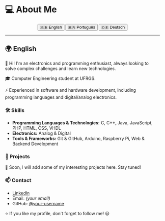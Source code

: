 # 💻 About Me

<div align="center">
  <button onclick="showLanguage('english')">🇬🇧 English</button>
  <button onclick="showLanguage('portuguese')">🇧🇷 Português</button>
  <button onclick="showLanguage('german')">🇩🇪 Deutsch</button>
</div>

---

<div id="english" style="display:block;">
  
  ## 🌍 English
  
  👋 Hi! I'm an electronics and programming enthusiast, always looking to solve complex challenges and learn new technologies.
  
  🎓 Computer Engineering student at UFRGS.
  
  ⚡ Experienced in software and hardware development, including programming languages and digital/analog electronics.
  
  ### 🛠️ Skills
  - **Programming Languages & Technologies:** C, C++, Java, JavaScript, PHP, HTML, CSS, VHDL
  - **Electronics:** Analog & Digital
  - **Tools & Frameworks:** Git & GitHub, Arduino, Raspberry Pi, Web & Backend Development
  
  ### 🚀 Projects
  🔹 Soon, I will add some of my interesting projects here. Stay tuned!
  
  ### 📫 Contact
  - [LinkedIn](#)
  - Email: *(your email)*
  - GitHub: [@your-username](https://github.com/your-username)
  
  ⭐ If you like my profile, don't forget to follow me! 😃
</div>

<div id="portuguese" style="display:none;">
  
  ## 🌍 Português
  
  👋 Olá! Sou um entusiasta da eletrônica e programação, sempre buscando solucionar desafios complexos e aprender novas tecnologias.
  
  🎓 Estudante de Engenharia da Computação na UFRGS.
  
  ⚡ Tenho experiência com desenvolvimento de software e hardware, incluindo linguagens de programação e eletrônica digital/analógica.
  
  ### 🛠️ Habilidades
  - **Linguagens & Tecnologias:** C, C++, Java, JavaScript, PHP, HTML, CSS, VHDL
  - **Eletrônica:** Analógica e Digital
  - **Ferramentas & Frameworks:** Git & GitHub, Arduino, Raspberry Pi, Desenvolvimento Web & Backend
  
  ### 🚀 Projetos
  🔹 Em breve, adicionarei alguns dos meus projetos interessantes aqui. Fique ligado!
  
  ### 📫 Contato
  - [LinkedIn](#)
  - Email: *(seu email)*
  - GitHub: [@seu-usuario](https://github.com/seu-usuario)
  
  ⭐ Se gostou do meu perfil, não esqueça de me seguir! 😃
</div>

<div id="german" style="display:none;">
  
  ## 🌍 Deutsch
  
  👋 Hallo! Ich bin ein Elektronik- und Programmierbegeisterter, der immer nach komplexen Herausforderungen sucht und neue Technologien erlernen möchte.
  
  🎓 Informatikstudent an der UFRGS.
  
  ⚡ Erfahrung in Software- und Hardwareentwicklung, einschließlich Programmiersprachen und digitaler/analoger Elektronik.
  
  ### 🛠️ Fähigkeiten
  - **Programmiersprachen & Technologien:** C, C++, Java, JavaScript, PHP, HTML, CSS, VHDL
  - **Elektronik:** Analog & Digital
  - **Werkzeuge & Frameworks:** Git & GitHub, Arduino, Raspberry Pi, Web- & Backend-Entwicklung
  
  ### 🚀 Projekte
  🔹 Bald werde ich hier einige meiner interessanten Projekte hinzufügen. Bleiben Sie dran!
  
  ### 📫 Kontakt
  - [LinkedIn](#)
  - Email: *(Ihre E-Mail)*
  - GitHub: [@Ihr-Benutzername](https://github.com/Ihr-Benutzername)
  
  ⭐ Wenn Ihnen mein Profil gefällt, vergessen Sie nicht, mir zu folgen! 😃
</div>

<script>
  function showLanguage(lang) {
    document.getElementById('english').style.display = 'none';
    document.getElementById('portuguese').style.display = 'none';
    document.getElementById('german').style.display = 'none';
    document.getElementById(lang).style.display = 'block';
  }
</script>
